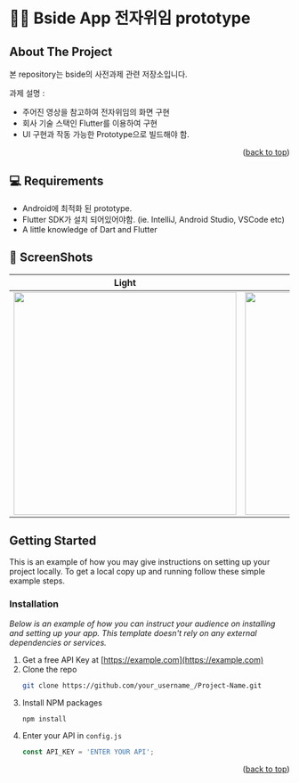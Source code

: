 # 📖📖 Bside App 전자위임 prototype

## About The Project

본 repository는 bside의 사전과제 관련 저장소입니다.

과제 설명 :
* 주어진 영상을 참고하여 전자위임의 화면 구현
* 회사 기술 스택인 Flutter를 이용하여 구현
* UI 구현과 작동 가능한 Prototype으로 빌드해야 함.

<p align="right">(<a href="#readme-top">back to top</a>)</p>


## 💻 Requirements

- Android에 최적화 된 prototype.
- Flutter SDK가 설치 되어있어야함. (ie. IntelliJ, Android Studio, VSCode etc)
- A little knowledge of Dart and Flutter

## 📸 ScreenShots

<!-- <img src="ss/mockup.png"/> -->

| Light                             | Dark                              |
| --------------------------------- | --------------------------------- |
| <img src="ss/1.png" width="400">  | <img src="ss/2.png" width="400">  |

<!-- ABOUT THE PROJECT -->




<!-- GETTING STARTED -->
## Getting Started

This is an example of how you may give instructions on setting up your project locally.
To get a local copy up and running follow these simple example steps.


### Installation

_Below is an example of how you can instruct your audience on installing and setting up your app. This template doesn't rely on any external dependencies or services._

1. Get a free API Key at [https://example.com](https://example.com)
2. Clone the repo
   ```sh
   git clone https://github.com/your_username_/Project-Name.git
   ```
3. Install NPM packages
   ```sh
   npm install
   ```
4. Enter your API in `config.js`
   ```js
   const API_KEY = 'ENTER YOUR API';
   ```

<p align="right">(<a href="#readme-top">back to top</a>)</p>


